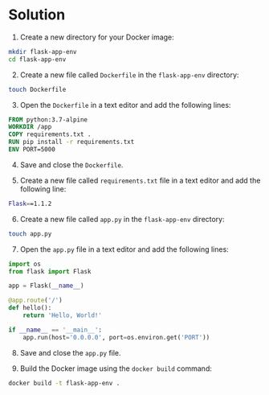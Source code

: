 # Solution

1. Create a new directory for your Docker image:

```bash
mkdir flask-app-env
cd flask-app-env
```

2. Create a new file called `Dockerfile` in the `flask-app-env` directory:

```bash
touch Dockerfile
```

3. Open the `Dockerfile` in a text editor and add the following lines:

```dockerfile
FROM python:3.7-alpine
WORKDIR /app
COPY requirements.txt .
RUN pip install -r requirements.txt
ENV PORT=5000
```

4. Save and close the `Dockerfile`.

5. Create a new file called `requirements.txt` file in a text editor and add the following line:

```bash
Flask==1.1.2
```

6. Create a new file called `app.py` in the `flask-app-env` directory:

```bash
touch app.py
```

7. Open the `app.py` file in a text editor and add the following lines:

```python
import os
from flask import Flask

app = Flask(__name__)

@app.route('/')
def hello():
    return 'Hello, World!'

if __name__ == '__main__':
    app.run(host='0.0.0.0', port=os.environ.get('PORT'))
```

8. Save and close the `app.py` file.

9. Build the Docker image using the `docker build` command:

```bash
docker build -t flask-app-env .
```
